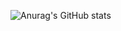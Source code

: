 ![Anurag's GitHub stats](https://github-readme-stats.vercel.app/api?User5029=anuraghazra&count_private=true)
